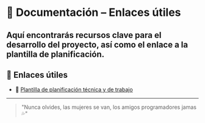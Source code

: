 # 📁 Documentación – Enlaces útiles

Aquí encontrarás recursos clave para el desarrollo del proyecto, así como el enlace a la plantilla de planificación.
---

## 🔗 Enlaces útiles

* 📄 [Plantilla de planificación técnica y de trabajo](https://docs.google.com/spreadsheets/d/1rS0-0XtOPHzzVGpsGvfly1sCMn6klgCSecuaVcyIazk/edit?usp=sharing)

---

> "Nunca olvides, las mujeres se  van, los amigos programadores jamas💦" 
